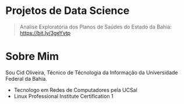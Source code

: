 # Projetos de Data Science

> Analise Exploratória dos Planos de Saúdes do Estado da Bahia: https://bit.ly/3geYvtp


# Sobre Mim
Sou Cid Oliveira, Técnico de Técnologia da Informação da Universidade Federal da Bahia.
* Tecnologo em Redes de Computadores pela UCSal
* Linux Professional Institute Certification 1

